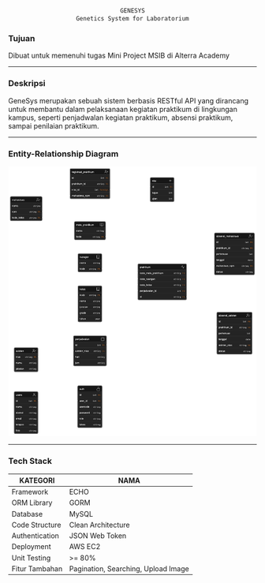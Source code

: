 <div align="center">

```
GENESYS
Genetics System for Laboratorium
```

</div>

### Tujuan
Dibuat untuk memenuhi tugas Mini Project MSIB di Alterra Academy

---

### Deskripsi
GeneSys merupakan sebuah sistem berbasis RESTful API yang dirancang untuk membantu dalam pelaksanaan kegiatan praktikum di lingkungan kampus, seperti penjadwalan kegiatan praktikum, absensi praktikum, sampai penilaian praktikum.

---

### Entity-Relationship Diagram

<div align="center">
   <a href="https://app.eraser.io/workspace/Z5kbBvtArXogo1aQ27sz">
      <img src=".github/assets/entity-diagram.png" width="1024"/>
   </a>
</div>

---

### Tech Stack

| KATEGORI       | NAMA                                |
|----------------|-------------------------------------|
| Framework      | ECHO                                |
| ORM Library    | GORM                                |
| Database       | MySQL                               |
| Code Structure | Clean Architecture                  |
| Authentication | JSON Web Token                      |
| Deployment     | AWS EC2                             |
| Unit Testing   | >= 80%                              |
| Fitur Tambahan | Pagination, Searching, Upload Image |
